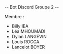 -- Bot Discord Groupe 2 --

Membre :
- Billy IEA
- Léa MHOUMADI
- Dylan LANGEVIN
- Louis ROCCA
- Lancelot BOYER